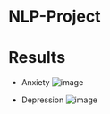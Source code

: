 # NLP-Project

# Results 
- Anxiety
  ![image](https://github.com/user-attachments/assets/02bb1c02-8aa8-453f-ba49-921ddfde507f)

- Depression
  ![image](https://github.com/user-attachments/assets/05b321ce-cde7-470d-a8d9-8cfba5f4a80c)

  
